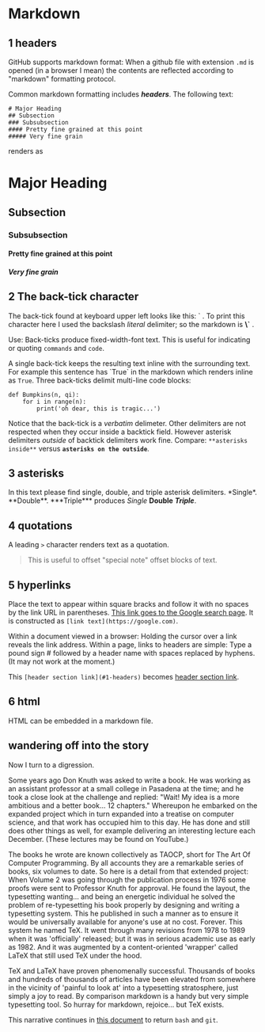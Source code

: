 # Markdown


## 1 headers


GitHub supports markdown format: When a github file with extension `.md` is opened 
(in a browser I mean) the contents are reflected according to "markdown" formatting protocol.


Common markdown formatting includes ***headers***. The following text:

```
# Major Heading
## Subsection
### Subsubsection
#### Pretty fine grained at this point
##### Very fine grain
```

renders as

# Major Heading
## Subsection
### Subsubsection
#### Pretty fine grained at this point
##### Very fine grain



## 2 The back-tick character 


The back-tick found at keyboard upper left looks like this: \` .
To print this character here I used the backslash *literal* delimiter; so the markdown is **\\\`**  . 


Use: Back-ticks produce fixed-width-font text. This is useful for indicating or quoting `commands` and 
`code`. 


A single back-tick keeps the resulting text inline with the surrounding text. For example this sentence has \`True\` in the markdown which renders inline as `True`. 
Three back-ticks delimit multi-line code blocks:


```
def Bumpkins(n, qi):
    for i in range(n):
        print('oh dear, this is tragic...')
```

Notice that the back-tick is a *verbatim* delimeter. Other delimiters are not respected when they occur 
inside a backtick field. However asterisk delimiters *outside* of backtick delimiters work fine. Compare:
`**asterisks inside**` versus **`asterisks on the outside`**. 


## 3 asterisks


In this text please find single, double, and triple asterisk delimiters. 
\*Single\*. \*\*Double\*\*. \*\*\*Triple\*\*\* produces *Single* **Double** ***Triple***. 


## 4 quotations


A leading `>` character renders text as a quotation. 


> This is useful to offset "special note" offset blocks of text. 


## 5 hyperlinks 


Place the text to appear within square bracks and follow it with no spaces by the link URL 
in parentheses. [This link goes to the Google search page](https://google.com). It
is constructed as `[link text](https://google.com)`. 


Within a document viewed in a browser: Holding the cursor over a link reveals the link address.
Within a page, links to headers are simple: Type a pound sign \# followed by
a header name with spaces replaced by hyphens. (It may not work at the moment.)

This `[header section link](#1-headers)` becomes [header section link](#1-headers).



## 6 html


HTML can be embedded in a markdown file.


## wandering off into the story


Now I turn to a digression. 


Some years ago Don Knuth was asked to write a book. 
He was working as an assistant professor at a small college in Pasadena at the time; and he took a 
close look at the challenge and replied: "Wait! My idea is a more ambitious and a better book... 12 chapters."
Whereupon he embarked on the expanded project which in turn expanded into a treatise on computer science,
and that work has occupied him to this day. He has done and still does other things as well, 
for example delivering an interesting lecture each December. (These lectures may be found on YouTube.)


The books he wrote are known collectively as TAOCP, short for The Art Of Computer Programming. 
By all accounts they are a remarkable series of books, six volumes to date. 
So here is a detail from that extended project: When Volume 2 was going through the publication 
process in 1976 some proofs were sent to Professor Knuth for approval. He found the layout,
the typesetting wanting... and being an energetic individual he solved the problem of re-typesetting 
his book properly by designing and writing a typesetting system. This he published
in such a manner as to ensure it would be universally available 
for anyone's use at no cost. Forever. This system he named TeX. It went through
many revisions from 1978 to 1989 when it was 'officially' released; but it was in
serious academic use as early as 1982. And it was augmented by a content-oriented 
'wrapper' called LaTeX that still used TeX under the hood.


TeX and LaTeX have proven phenomenally successful. Thousands of books and hundreds of thousands
of articles have been elevated from somewhere in the vicinity of 'painful to look at' into a
typesetting stratosphere, just simply a joy to read. By comparison markdown is a handy but 
very simple typesetting tool. So hurray for markdown, rejoice... but TeX exists.


This narrative continues in
[this document](https://github.com/robfatland/reorganiseduponthefloor/edit/main/git/bash_and_git.md)
to return `bash` and `git`. 
